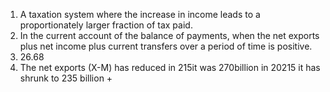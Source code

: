 1. A taxation system where the increase in income leads to a proportionately larger fraction of tax paid.
2. In the current account of the balance of payments, when the net exports plus net income plus current transfers over a period of time is positive.
3. 26.68
4. The net exports (X-M) has reduced in 215it was 270billion in 20215 it has shrunk to 235 billion + 
